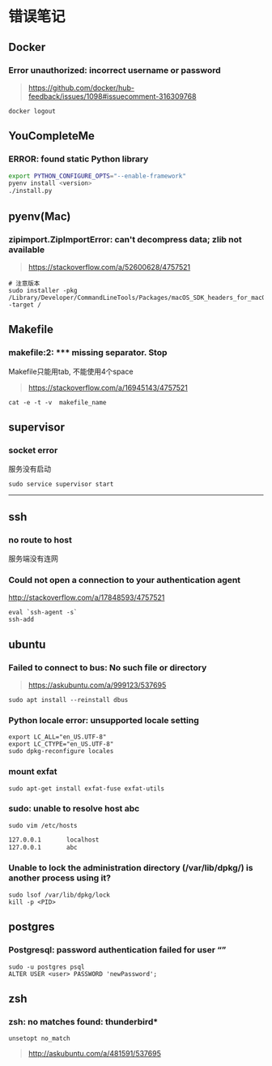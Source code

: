 错误笔记
=======

Docker
------

### Error unauthorized: incorrect username or password

> <https://github.com/docker/hub-feedback/issues/1098#issuecomment-316309768>

    docker logout

YouCompleteMe
-------------

### ERROR: found static Python library

``` sh
export PYTHON_CONFIGURE_OPTS="--enable-framework"
pyenv install <version>
./install.py
```

pyenv(Mac)
----------

### zipimport.ZipImportError: can't decompress data; zlib not available

> <https://stackoverflow.com/a/52600628/4757521>

    # 注意版本
    sudo installer -pkg /Library/Developer/CommandLineTools/Packages/macOS_SDK_headers_for_macOS_10.14.pkg -target /

Makefile
--------

### makefile:2: *** missing separator. Stop

Makefile只能用tab, 不能使用4个space

> <https://stackoverflow.com/a/16945143/4757521>

    cat -e -t -v  makefile_name

supervisor
----------

### socket error

服务没有启动

    sudo service supervisor start

------------------

ssh
---

### no route to host

服务端没有连网

### Could not open a connection to your authentication agent

<http://stackoverflow.com/a/17848593/4757521>

    eval `ssh-agent -s`
    ssh-add

ubuntu
------

### Failed to connect to bus: No such file or directory

> <https://askubuntu.com/a/999123/537695>

    sudo apt install --reinstall dbus

### Python locale error: unsupported locale setting

    export LC_ALL="en_US.UTF-8"
    export LC_CTYPE="en_US.UTF-8"
    sudo dpkg-reconfigure locales

### mount exfat

    sudo apt-get install exfat-fuse exfat-utils

### sudo: unable to resolve host abc

    sudo vim /etc/hosts

``` txt
127.0.0.1       localhost
127.0.0.1       abc
```

### Unable to lock the administration directory (/var/lib/dpkg/) is another process using it?

    sudo lsof /var/lib/dpkg/lock
    kill -p <PID>

postgres
--------

### Postgresql: password authentication failed for user “<user>”

    sudo -u postgres psql
    ALTER USER <user> PASSWORD 'newPassword';

zsh
---

### zsh: no matches found: thunderbird*

    unsetopt no_match

> <http://askubuntu.com/a/481591/537695>
